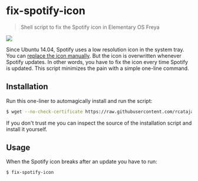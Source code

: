 # fix-spotify-icon
> Shell script to fix the Spotify icon in Elementary OS Freya

![](http://i.imgur.com/wi2WtSk.png)

Since Ubuntu 14.04, Spotify uses a low resolution icon in the system tray. You can [replace the icon manually](http://askubuntu.com/questions/449392/how-to-fix-fuzzy-spotify-icon-in-the-icon-tray). But the icon is overwritten whenever Spotify updates. In other words, you have to fix the icon every time Spotify is updated. This script minimizes the pain with a simple one-line command.

## Installation

Run this one-liner to automagically install and run the script:

```bash
$ wget --no-check-certificate https://raw.githubusercontent.com/rcatajar/fix-spotify-icon/master/quickstart.sh -O - | sh
```

If you don't trust me you can inspect the source of the installation script and install it yourself.

## Usage

When the Spotify icon breaks after an update you have to run:

```bash
$ fix-spotify-icon
```
